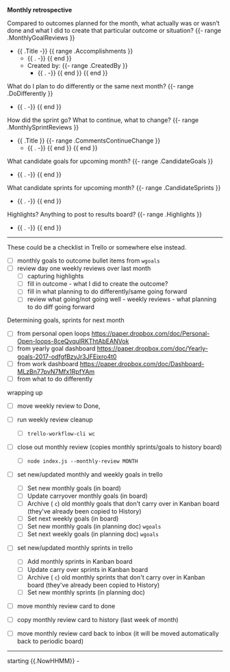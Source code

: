 **Monthly retrospective**

Compared to outcomes planned for the month, what actually was or wasn’t done and what I did to create that particular outcome or situation?
{{- range .MonthlyGoalReviews }}
- {{ .Title -}}
    {{ range .Accomplishments }}
    - {{ . -}}
    {{ end }}
    - Created by:
    {{- range .CreatedBy }}
        - {{ . -}}
    {{ end }}
{{ end }}

What do I plan to do differently or the same next month?
{{- range .DoDifferently }}
- {{ . -}}
{{ end }}

How did the sprint go?  What to continue, what to change?
{{- range .MonthlySprintReviews }}
- {{ .Title }}
    {{- range .CommentsContinueChange }}
    - {{ . -}}
    {{ end }}
{{ end }}

What candidate goals for upcoming month?
{{- range .CandidateGoals }}
- {{ . -}}
{{ end }}

What candidate sprints for upcoming month?
{{- range .CandidateSprints }}
- {{ . -}}
{{ end }}

Highlights?  Anything to post to results board?
{{- range .Highlights }}
- {{ . -}}
{{ end }}


----
These could be a checklist in Trello or somewhere else instead.

- [ ] monthly goals to outcome bullet items from `wgoals`
- [ ] review day one weekly reviews over last month
    - [ ] capturing highlights
    - [ ] fill in outcome - what I did to create the outcome?
    - [ ] fill in what planning to do differently/same going forward
    - [ ] review what going/not going well - weekly reviews - what planning to do diff going forward

Determining goals, sprints for next month
- [ ] from personal open loops https://paper.dropbox.com/doc/Personal-Open-loops-8ceQvquIRKThtAbEANVok
- [ ] from yearly goal dashboard https://paper.dropbox.com/doc/Yearly-goals-2017-odfgfBzyJr3JFEixro4t0
- [ ] from work dashboard https://paper.dropbox.com/doc/Dashboard-MLzBn77pvN7Mfx1RpfYAm
- [ ] from what to do differently

wrapping up
- [ ] move weekly review to Done,
- [ ] run weekly review cleanup
    - [ ] `trello-workflow-cli wc`

- [ ] close out monthly review (copies monthly sprints/goals to history board)
    - [ ] `node index.js --monthly-review MONTH`

- [ ] set new/updated monthly and weekly goals in trello
    - [ ] Set new monthly goals (in board)
    - [ ] Update carryover monthly goals (in board)
    - [ ] Archive ( `c`) old monthly goals that don't carry over in Kanban board (they've already been copied to History)
    - [ ] Set next weekly goals (in board)
    - [ ] Set new monthly goals (in planning doc) `wgoals`
    - [ ] Set next weekly goals (in planning doc) `wgoals`

- [ ] set new/updated monthly sprints in trello
    - [ ] Add monthly sprints in Kanban board
    - [ ] Update carry over sprints in Kanban board
    - [ ] Archive ( `c`) old monthly sprints that don't carry over in Kanban board (they've already been copied to History)
    - [ ] Set new monthly sprints (in planning doc)

- [ ] move monthly review card to done
- [ ] copy monthly review card to history (last week of month)
- [ ] move monthly review card back to inbox (it will be moved automatically back to periodic board)


----

starting {{.NowHHMM}} -

